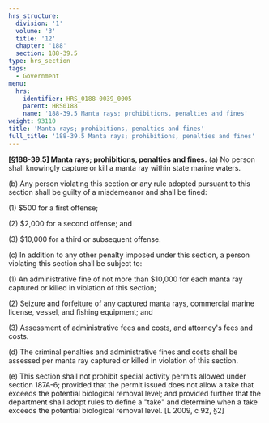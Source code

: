 ```yaml
---
hrs_structure:
  division: '1'
  volume: '3'
  title: '12'
  chapter: '188'
  section: 188-39.5
type: hrs_section
tags:
  - Government
menu:
  hrs:
    identifier: HRS_0188-0039_0005
    parent: HRS0188
    name: '188-39.5 Manta rays; prohibitions, penalties and fines'
weight: 93110
title: 'Manta rays; prohibitions, penalties and fines'
full_title: '188-39.5 Manta rays; prohibitions, penalties and fines'
---
```

**[§188-39.5] Manta rays; prohibitions, penalties and fines.** (a) No person shall knowingly capture or kill a manta ray within state marine waters.

(b) Any person violating this section or any rule adopted pursuant to this section shall be guilty of a misdemeanor and shall be fined:

(1) $500 for a first offense;

(2) $2,000 for a second offense; and

(3) $10,000 for a third or subsequent offense.

(c) In addition to any other penalty imposed under this section, a person violating this section shall be subject to:

(1) An administrative fine of not more than $10,000 for each manta ray captured or killed in violation of this section;

(2) Seizure and forfeiture of any captured manta rays, commercial marine license, vessel, and fishing equipment; and

(3) Assessment of administrative fees and costs, and attorney's fees and costs.

(d) The criminal penalties and administrative fines and costs shall be assessed per manta ray captured or killed in violation of this section.

(e) This section shall not prohibit special activity permits allowed under section 187A-6; provided that the permit issued does not allow a take that exceeds the potential biological removal level; and provided further that the department shall adopt rules to define a "take" and determine when a take exceeds the potential biological removal level. [L 2009, c 92, §2]